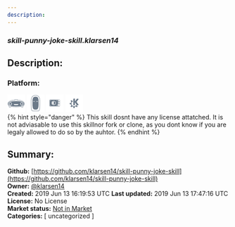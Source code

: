```yaml
---
description: 
---
```


### _skill-punny-joke-skill.klarsen14_  
## Description:  
  
  
  
### Platform:  
 ![Mark I](../.gitbook/assets/mark-1-icon.png)  ![Mark II](../.gitbook/assets/mark-2-icon.png)  ![Picroft](../.gitbook/assets/picroft-icon.png)  ![plasmoid](../.gitbook/assets/kde.png)   
{% hint style="danger" %}
This skill dosnt have any license attatched. It is not adviasable to use this skillnor fork or clone, as you dont know if you are legaly allowed to do so by the auhtor.
{% endhint %}
  
## Summary:  
**Github:** [https://github.com/klarsen14/skill-punny-joke-skill](https://github.com/klarsen14/skill-punny-joke-skill)  
**Owner:** [@klarsen14](https://github.com/klarsen14)  
**Created:** 2019 Jun 13 16:19:53 UTC  **Last updated:** 2019 Jun 13 17:47:16 UTC  
**License:** No License  
**Market status:** [Not in Market](https://market.mycroft.ai/skill/)  
**Categories:** [ uncategorized ]   
